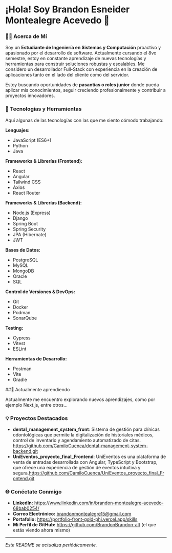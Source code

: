# ¡Hola! Soy Brandon Esneider Montealegre Acevedo 👋

### 👨‍💻 Acerca de Mí

Soy un **Estudiante de Ingeniería en Sistemas y Computación** proactivo y apasionado por el desarrollo de software. Actualmente cursando el 8vo semestre, estoy en constante aprendizaje de nuevas tecnologías y herramientas para construir soluciones robustas y escalables. Me considero un desarrollador Full-Stack con experiencia en la creación de aplicaciones tanto en el lado del cliente como del servidor.

Estoy buscando oportunidades de **pasantías o roles junior** donde pueda aplicar mis conocimientos, seguir creciendo profesionalmente y contribuir a proyectos innovadores.

### 🚀 Tecnologías y Herramientas

Aquí algunas de las tecnologías con las que me siento cómodo trabajando:

**Lenguajes:**
* JavaScript (ES6+)
* Python
* Java

**Frameworks & Librerías (Frontend):**
* React
* Angular
* Tailwind CSS
* Axios
* React Router

**Frameworks & Librerías (Backend):**
* Node.js (Express)
* Django
* Spring Boot
* Spring Security
* JPA (Hibernate)
* JWT

**Bases de Datos:**
* PostgreSQL
* MySQL
* MongoDB
* Oracle
* SQL

**Control de Versiones & DevOps:**
* Git
* Docker
* Podman
* SonarQube

**Testing:**
* Cypress
* Vitest
* ESLint

**Herramientas de Desarrollo:**
* Postman
* Vite
* Gradle

  
##🌱 Actualmente aprendiendo

Actualmente me encuentro explorando nuevos aprendizajes, como por ejemplo Next.js, entre otros...

### 💡 Proyectos Destacados

* **dental_management_system_front**: Sistema de gestión para clínicas odontológicas que permite la digitalización de historiales médicos, control de inventario y agendamiento automatizado de citas. https://github.com/CamiloCuenca/dental-management-system-backend.git
* **UniEventos_proyecto_final_Frontend**: UniEventos es una plataforma de venta de entradas desarrollada con Angular, TypeScript y Bootstrap, que ofrece una experiencia de gestión de eventos intuitiva y segura.https://github.com/CamiloCuenca/UniEventos_proyecto_final_Frontend.git

### 🌐 Conéctate Conmigo

* **LinkedIn:** https://www.linkedin.com/in/brandon-montealegre-acevedo-68bab0254/
* **Correo Electrónico:** brandonmontealegre15@gmail.com
* **Portafolio:** https://portfolio-front-gold-phi.vercel.app/skills
* **Mi Perfil de GitHub:** https://github.com/BrandonBrandon-alt (el que estás viendo ahora mismo)

---
*Este README se actualiza periódicamente.*
